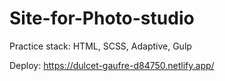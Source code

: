 # Site-for-Photo-studio
Practice stack: HTML, SCSS, Adaptive, Gulp

Deploy: https://dulcet-gaufre-d84750.netlify.app/
